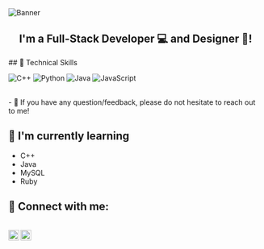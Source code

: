 <img src="https://github.com/user-attachments/assets/95da0c53-ddda-4685-af46-2662ce6b549c" alt = "Banner">
<br>
<h2 align="center">
I'm a Full-Stack Developer 💻 and Designer 🎨!
</h2> 
## 💼 Technical Skills

![C++](https://img.shields.io/badge/c++-%2300599C.svg?style=for-the-badge&logo=c%2B%2B&logoColor=white)
![Python](https://img.shields.io/badge/python-3670A0?style=for-the-badge&logo=python&logoColor=ffdd54)
![Java](https://img.shields.io/badge/java-%23ED8B00.svg?style=for-the-badge&logo=openjdk&logoColor=white)
![JavaScript](https://img.shields.io/badge/javascript-%23323330.svg?style=for-the-badge&logo=javascript&logoColor=%23F7DF1E)

</br>
- 💬 If you have any question/feedback, please do not hesitate to reach out to me!

## 🌱 I'm currently learning

- C++
- Java
- MySQL
- Ruby

## 🤝 Connect with me:
<br>
<a href="https://vk.com/shizalemon"><img align="left" src="https://github.com/user-attachments/assets/b0e834cf-ea8b-40f1-aed6-5b37fa1adb10" alt="" width="21px"/></a>
<a href="https://t.me/LITERALLYNOB0DY"><img align="left" src="https://github.com/user-attachments/assets/53327376-7862-41df-8580-0b56e3fe2818" alt="" width="21px"/></a>
</br>
